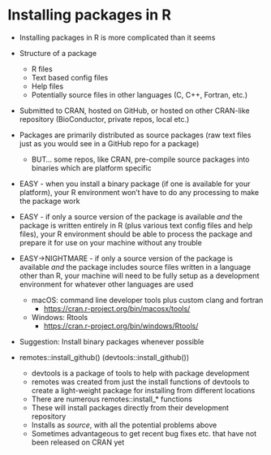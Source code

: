 # Installing packages in R

- Installing packages in R is more complicated than it seems

- Structure of a package
    - R files
    - Text based config files
    - Help files
    - Potentially source files in other languages (C, C++, Fortran, etc.)
- Submitted to CRAN, hosted on GitHub, or hosted on other CRAN-like repository (BioConductor, private repos, local etc.)
- Packages are primarily distributed as source packages (raw text files just as you would see in a GitHub repo for a package)
    - BUT… some repos, like CRAN, pre-compile source packages into binaries which are platform specific
- EASY - when you install a binary package (if one is available for your platform), your R environment won’t have to do any processing to make the package work
- EASY - if only a source version of the package is available *and* the package is written entirely in R (plus various text config files and help files), your R environment should be able to process the package and prepare it for use on your machine without any trouble
- EASY->NIGHTMARE - if only a source version of the package is available *and* the package includes source files written in a language other than R, your machine will need to be fully setup as a development environment for whatever other languages are used
    - macOS: command line developer tools plus custom clang and fortran
        - https://cran.r-project.org/bin/macosx/tools/
    - Windows: Rtools
        - https://cran.r-project.org/bin/windows/Rtools/
- Suggestion: Install binary packages whenever possible

- remotes::install_github() (devtools::install_github())
    - devtools is a package of tools to help with package development
    - remotes was created from just the install functions of devtools to create a light-weight package for installing from different locations
    - There are numerous remotes::install_* functions
    - These will install packages directly from their development repository
    - Installs as *source*, with all the potential problems above
    - Sometimes advantageous to get recent bug fixes etc. that have not been released on CRAN yet
